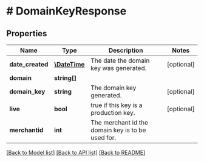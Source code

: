 # # DomainKeyResponse

## Properties

Name | Type | Description | Notes
------------ | ------------- | ------------- | -------------
**date_created** | [**\DateTime**](\DateTime.md) | The date the domain key was generated. | [optional]
**domain** | **string[]** |  |
**domain_key** | **string** | The domain key generated. | [optional]
**live** | **bool** | true if this key is a production key. | [optional]
**merchantid** | **int** | The merchant id the domain key is to be used for. |

[[Back to Model list]](../../README.md#models) [[Back to API list]](../../README.md#endpoints) [[Back to README]](../../README.md)
